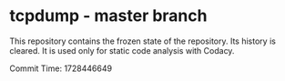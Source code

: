 # tcpdump - master branch

This repository contains the frozen state of the repository.
Its history is cleared. It is used only for static code
analysis with Codacy.

Commit Time: 1728446649